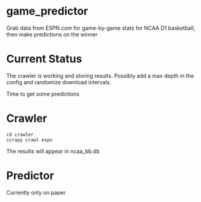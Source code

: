 game\_predictor
==============

Grab data from ESPN.com for game-by-game stats for NCAA D1 basketball, then make predictions on the winner


# Current Status
The crawler is working and storing results. 
Possibly add a max depth in the config and randomize download intervals. 

Time to get some predictions

# Crawler
    cd crawler
    scrapy crawl espn

The results will appear in ncaa\_bb.db

# Predictor
Currently only on paper

